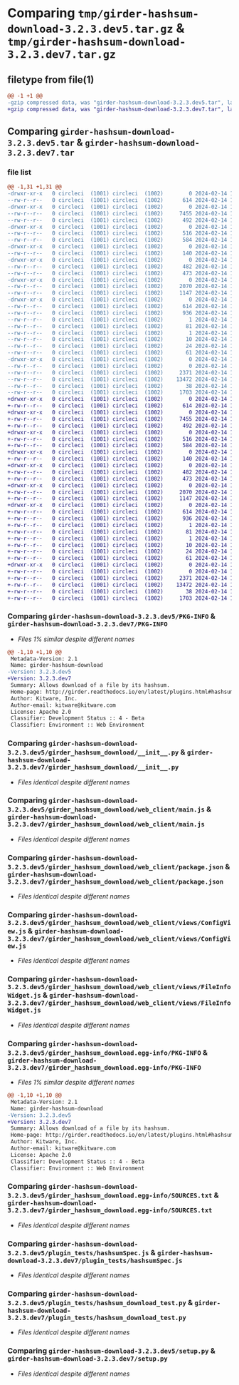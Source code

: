 # Comparing `tmp/girder-hashsum-download-3.2.3.dev5.tar.gz` & `tmp/girder-hashsum-download-3.2.3.dev7.tar.gz`

## filetype from file(1)

```diff
@@ -1 +1 @@
-gzip compressed data, was "girder-hashsum-download-3.2.3.dev5.tar", last modified: Wed Feb 14 15:49:11 2024, max compression
+gzip compressed data, was "girder-hashsum-download-3.2.3.dev7.tar", last modified: Wed Feb 14 18:47:34 2024, max compression
```

## Comparing `girder-hashsum-download-3.2.3.dev5.tar` & `girder-hashsum-download-3.2.3.dev7.tar`

### file list

```diff
@@ -1,31 +1,31 @@
-drwxr-xr-x   0 circleci  (1001) circleci  (1002)        0 2024-02-14 15:49:11.207119 girder-hashsum-download-3.2.3.dev5/
--rw-r--r--   0 circleci  (1001) circleci  (1002)      614 2024-02-14 15:49:11.207119 girder-hashsum-download-3.2.3.dev5/PKG-INFO
-drwxr-xr-x   0 circleci  (1001) circleci  (1002)        0 2024-02-14 15:49:11.203119 girder-hashsum-download-3.2.3.dev5/girder_hashsum_download/
--rw-r--r--   0 circleci  (1001) circleci  (1002)     7455 2024-02-14 15:48:26.000000 girder-hashsum-download-3.2.3.dev5/girder_hashsum_download/__init__.py
--rw-r--r--   0 circleci  (1001) circleci  (1002)      492 2024-02-14 15:48:26.000000 girder-hashsum-download-3.2.3.dev5/girder_hashsum_download/settings.py
-drwxr-xr-x   0 circleci  (1001) circleci  (1002)        0 2024-02-14 15:49:11.207119 girder-hashsum-download-3.2.3.dev5/girder_hashsum_download/web_client/
--rw-r--r--   0 circleci  (1001) circleci  (1002)      516 2024-02-14 15:48:26.000000 girder-hashsum-download-3.2.3.dev5/girder_hashsum_download/web_client/main.js
--rw-r--r--   0 circleci  (1001) circleci  (1002)      584 2024-02-14 15:48:26.000000 girder-hashsum-download-3.2.3.dev5/girder_hashsum_download/web_client/package.json
-drwxr-xr-x   0 circleci  (1001) circleci  (1002)        0 2024-02-14 15:49:11.207119 girder-hashsum-download-3.2.3.dev5/girder_hashsum_download/web_client/stylesheets/
--rw-r--r--   0 circleci  (1001) circleci  (1002)      140 2024-02-14 15:48:26.000000 girder-hashsum-download-3.2.3.dev5/girder_hashsum_download/web_client/stylesheets/hashsumDownloadFileInfoWidget.styl
-drwxr-xr-x   0 circleci  (1001) circleci  (1002)        0 2024-02-14 15:49:11.207119 girder-hashsum-download-3.2.3.dev5/girder_hashsum_download/web_client/templates/
--rw-r--r--   0 circleci  (1001) circleci  (1002)      482 2024-02-14 15:48:26.000000 girder-hashsum-download-3.2.3.dev5/girder_hashsum_download/web_client/templates/config.pug
--rw-r--r--   0 circleci  (1001) circleci  (1002)      473 2024-02-14 15:48:26.000000 girder-hashsum-download-3.2.3.dev5/girder_hashsum_download/web_client/templates/hashsumDownloadFileInfoWidget.pug
-drwxr-xr-x   0 circleci  (1001) circleci  (1002)        0 2024-02-14 15:49:11.207119 girder-hashsum-download-3.2.3.dev5/girder_hashsum_download/web_client/views/
--rw-r--r--   0 circleci  (1001) circleci  (1002)     2070 2024-02-14 15:48:26.000000 girder-hashsum-download-3.2.3.dev5/girder_hashsum_download/web_client/views/ConfigView.js
--rw-r--r--   0 circleci  (1001) circleci  (1002)     1147 2024-02-14 15:48:26.000000 girder-hashsum-download-3.2.3.dev5/girder_hashsum_download/web_client/views/FileInfoWidget.js
-drwxr-xr-x   0 circleci  (1001) circleci  (1002)        0 2024-02-14 15:49:11.207119 girder-hashsum-download-3.2.3.dev5/girder_hashsum_download.egg-info/
--rw-r--r--   0 circleci  (1001) circleci  (1002)      614 2024-02-14 15:49:11.000000 girder-hashsum-download-3.2.3.dev5/girder_hashsum_download.egg-info/PKG-INFO
--rw-r--r--   0 circleci  (1001) circleci  (1002)      936 2024-02-14 15:49:11.000000 girder-hashsum-download-3.2.3.dev5/girder_hashsum_download.egg-info/SOURCES.txt
--rw-r--r--   0 circleci  (1001) circleci  (1002)        1 2024-02-14 15:49:11.000000 girder-hashsum-download-3.2.3.dev5/girder_hashsum_download.egg-info/dependency_links.txt
--rw-r--r--   0 circleci  (1001) circleci  (1002)       81 2024-02-14 15:49:11.000000 girder-hashsum-download-3.2.3.dev5/girder_hashsum_download.egg-info/entry_points.txt
--rw-r--r--   0 circleci  (1001) circleci  (1002)        1 2024-02-14 15:49:11.000000 girder-hashsum-download-3.2.3.dev5/girder_hashsum_download.egg-info/not-zip-safe
--rw-r--r--   0 circleci  (1001) circleci  (1002)       10 2024-02-14 15:49:11.000000 girder-hashsum-download-3.2.3.dev5/girder_hashsum_download.egg-info/requires.txt
--rw-r--r--   0 circleci  (1001) circleci  (1002)       24 2024-02-14 15:49:11.000000 girder-hashsum-download-3.2.3.dev5/girder_hashsum_download.egg-info/top_level.txt
--rw-r--r--   0 circleci  (1001) circleci  (1002)       61 2024-02-14 15:48:26.000000 girder-hashsum-download-3.2.3.dev5/plugin.cmake
-drwxr-xr-x   0 circleci  (1001) circleci  (1002)        0 2024-02-14 15:49:11.207119 girder-hashsum-download-3.2.3.dev5/plugin_tests/
--rw-r--r--   0 circleci  (1001) circleci  (1002)        0 2024-02-14 15:48:26.000000 girder-hashsum-download-3.2.3.dev5/plugin_tests/__init__.py
--rw-r--r--   0 circleci  (1001) circleci  (1002)     2371 2024-02-14 15:48:27.000000 girder-hashsum-download-3.2.3.dev5/plugin_tests/hashsumSpec.js
--rw-r--r--   0 circleci  (1001) circleci  (1002)    13472 2024-02-14 15:48:27.000000 girder-hashsum-download-3.2.3.dev5/plugin_tests/hashsum_download_test.py
--rw-r--r--   0 circleci  (1001) circleci  (1002)       38 2024-02-14 15:49:11.207119 girder-hashsum-download-3.2.3.dev5/setup.cfg
--rw-r--r--   0 circleci  (1001) circleci  (1002)     1703 2024-02-14 15:48:27.000000 girder-hashsum-download-3.2.3.dev5/setup.py
+drwxr-xr-x   0 circleci  (1001) circleci  (1002)        0 2024-02-14 18:47:34.797309 girder-hashsum-download-3.2.3.dev7/
+-rw-r--r--   0 circleci  (1001) circleci  (1002)      614 2024-02-14 18:47:34.797309 girder-hashsum-download-3.2.3.dev7/PKG-INFO
+drwxr-xr-x   0 circleci  (1001) circleci  (1002)        0 2024-02-14 18:47:34.793309 girder-hashsum-download-3.2.3.dev7/girder_hashsum_download/
+-rw-r--r--   0 circleci  (1001) circleci  (1002)     7455 2024-02-14 18:46:47.000000 girder-hashsum-download-3.2.3.dev7/girder_hashsum_download/__init__.py
+-rw-r--r--   0 circleci  (1001) circleci  (1002)      492 2024-02-14 18:46:47.000000 girder-hashsum-download-3.2.3.dev7/girder_hashsum_download/settings.py
+drwxr-xr-x   0 circleci  (1001) circleci  (1002)        0 2024-02-14 18:47:34.793309 girder-hashsum-download-3.2.3.dev7/girder_hashsum_download/web_client/
+-rw-r--r--   0 circleci  (1001) circleci  (1002)      516 2024-02-14 18:46:47.000000 girder-hashsum-download-3.2.3.dev7/girder_hashsum_download/web_client/main.js
+-rw-r--r--   0 circleci  (1001) circleci  (1002)      584 2024-02-14 18:46:47.000000 girder-hashsum-download-3.2.3.dev7/girder_hashsum_download/web_client/package.json
+drwxr-xr-x   0 circleci  (1001) circleci  (1002)        0 2024-02-14 18:47:34.793309 girder-hashsum-download-3.2.3.dev7/girder_hashsum_download/web_client/stylesheets/
+-rw-r--r--   0 circleci  (1001) circleci  (1002)      140 2024-02-14 18:46:47.000000 girder-hashsum-download-3.2.3.dev7/girder_hashsum_download/web_client/stylesheets/hashsumDownloadFileInfoWidget.styl
+drwxr-xr-x   0 circleci  (1001) circleci  (1002)        0 2024-02-14 18:47:34.793309 girder-hashsum-download-3.2.3.dev7/girder_hashsum_download/web_client/templates/
+-rw-r--r--   0 circleci  (1001) circleci  (1002)      482 2024-02-14 18:46:47.000000 girder-hashsum-download-3.2.3.dev7/girder_hashsum_download/web_client/templates/config.pug
+-rw-r--r--   0 circleci  (1001) circleci  (1002)      473 2024-02-14 18:46:47.000000 girder-hashsum-download-3.2.3.dev7/girder_hashsum_download/web_client/templates/hashsumDownloadFileInfoWidget.pug
+drwxr-xr-x   0 circleci  (1001) circleci  (1002)        0 2024-02-14 18:47:34.793309 girder-hashsum-download-3.2.3.dev7/girder_hashsum_download/web_client/views/
+-rw-r--r--   0 circleci  (1001) circleci  (1002)     2070 2024-02-14 18:46:47.000000 girder-hashsum-download-3.2.3.dev7/girder_hashsum_download/web_client/views/ConfigView.js
+-rw-r--r--   0 circleci  (1001) circleci  (1002)     1147 2024-02-14 18:46:47.000000 girder-hashsum-download-3.2.3.dev7/girder_hashsum_download/web_client/views/FileInfoWidget.js
+drwxr-xr-x   0 circleci  (1001) circleci  (1002)        0 2024-02-14 18:47:34.797309 girder-hashsum-download-3.2.3.dev7/girder_hashsum_download.egg-info/
+-rw-r--r--   0 circleci  (1001) circleci  (1002)      614 2024-02-14 18:47:34.000000 girder-hashsum-download-3.2.3.dev7/girder_hashsum_download.egg-info/PKG-INFO
+-rw-r--r--   0 circleci  (1001) circleci  (1002)      936 2024-02-14 18:47:34.000000 girder-hashsum-download-3.2.3.dev7/girder_hashsum_download.egg-info/SOURCES.txt
+-rw-r--r--   0 circleci  (1001) circleci  (1002)        1 2024-02-14 18:47:34.000000 girder-hashsum-download-3.2.3.dev7/girder_hashsum_download.egg-info/dependency_links.txt
+-rw-r--r--   0 circleci  (1001) circleci  (1002)       81 2024-02-14 18:47:34.000000 girder-hashsum-download-3.2.3.dev7/girder_hashsum_download.egg-info/entry_points.txt
+-rw-r--r--   0 circleci  (1001) circleci  (1002)        1 2024-02-14 18:47:34.000000 girder-hashsum-download-3.2.3.dev7/girder_hashsum_download.egg-info/not-zip-safe
+-rw-r--r--   0 circleci  (1001) circleci  (1002)       10 2024-02-14 18:47:34.000000 girder-hashsum-download-3.2.3.dev7/girder_hashsum_download.egg-info/requires.txt
+-rw-r--r--   0 circleci  (1001) circleci  (1002)       24 2024-02-14 18:47:34.000000 girder-hashsum-download-3.2.3.dev7/girder_hashsum_download.egg-info/top_level.txt
+-rw-r--r--   0 circleci  (1001) circleci  (1002)       61 2024-02-14 18:46:47.000000 girder-hashsum-download-3.2.3.dev7/plugin.cmake
+drwxr-xr-x   0 circleci  (1001) circleci  (1002)        0 2024-02-14 18:47:34.797309 girder-hashsum-download-3.2.3.dev7/plugin_tests/
+-rw-r--r--   0 circleci  (1001) circleci  (1002)        0 2024-02-14 18:46:47.000000 girder-hashsum-download-3.2.3.dev7/plugin_tests/__init__.py
+-rw-r--r--   0 circleci  (1001) circleci  (1002)     2371 2024-02-14 18:46:47.000000 girder-hashsum-download-3.2.3.dev7/plugin_tests/hashsumSpec.js
+-rw-r--r--   0 circleci  (1001) circleci  (1002)    13472 2024-02-14 18:46:47.000000 girder-hashsum-download-3.2.3.dev7/plugin_tests/hashsum_download_test.py
+-rw-r--r--   0 circleci  (1001) circleci  (1002)       38 2024-02-14 18:47:34.797309 girder-hashsum-download-3.2.3.dev7/setup.cfg
+-rw-r--r--   0 circleci  (1001) circleci  (1002)     1703 2024-02-14 18:46:47.000000 girder-hashsum-download-3.2.3.dev7/setup.py
```

### Comparing `girder-hashsum-download-3.2.3.dev5/PKG-INFO` & `girder-hashsum-download-3.2.3.dev7/PKG-INFO`

 * *Files 1% similar despite different names*

```diff
@@ -1,10 +1,10 @@
 Metadata-Version: 2.1
 Name: girder-hashsum-download
-Version: 3.2.3.dev5
+Version: 3.2.3.dev7
 Summary: Allows download of a file by its hashsum.
 Home-page: http://girder.readthedocs.io/en/latest/plugins.html#hashsum-download
 Author: Kitware, Inc.
 Author-email: kitware@kitware.com
 License: Apache 2.0
 Classifier: Development Status :: 4 - Beta
 Classifier: Environment :: Web Environment
```

### Comparing `girder-hashsum-download-3.2.3.dev5/girder_hashsum_download/__init__.py` & `girder-hashsum-download-3.2.3.dev7/girder_hashsum_download/__init__.py`

 * *Files identical despite different names*

### Comparing `girder-hashsum-download-3.2.3.dev5/girder_hashsum_download/web_client/main.js` & `girder-hashsum-download-3.2.3.dev7/girder_hashsum_download/web_client/main.js`

 * *Files identical despite different names*

### Comparing `girder-hashsum-download-3.2.3.dev5/girder_hashsum_download/web_client/package.json` & `girder-hashsum-download-3.2.3.dev7/girder_hashsum_download/web_client/package.json`

 * *Files identical despite different names*

### Comparing `girder-hashsum-download-3.2.3.dev5/girder_hashsum_download/web_client/views/ConfigView.js` & `girder-hashsum-download-3.2.3.dev7/girder_hashsum_download/web_client/views/ConfigView.js`

 * *Files identical despite different names*

### Comparing `girder-hashsum-download-3.2.3.dev5/girder_hashsum_download/web_client/views/FileInfoWidget.js` & `girder-hashsum-download-3.2.3.dev7/girder_hashsum_download/web_client/views/FileInfoWidget.js`

 * *Files identical despite different names*

### Comparing `girder-hashsum-download-3.2.3.dev5/girder_hashsum_download.egg-info/PKG-INFO` & `girder-hashsum-download-3.2.3.dev7/girder_hashsum_download.egg-info/PKG-INFO`

 * *Files 1% similar despite different names*

```diff
@@ -1,10 +1,10 @@
 Metadata-Version: 2.1
 Name: girder-hashsum-download
-Version: 3.2.3.dev5
+Version: 3.2.3.dev7
 Summary: Allows download of a file by its hashsum.
 Home-page: http://girder.readthedocs.io/en/latest/plugins.html#hashsum-download
 Author: Kitware, Inc.
 Author-email: kitware@kitware.com
 License: Apache 2.0
 Classifier: Development Status :: 4 - Beta
 Classifier: Environment :: Web Environment
```

### Comparing `girder-hashsum-download-3.2.3.dev5/girder_hashsum_download.egg-info/SOURCES.txt` & `girder-hashsum-download-3.2.3.dev7/girder_hashsum_download.egg-info/SOURCES.txt`

 * *Files identical despite different names*

### Comparing `girder-hashsum-download-3.2.3.dev5/plugin_tests/hashsumSpec.js` & `girder-hashsum-download-3.2.3.dev7/plugin_tests/hashsumSpec.js`

 * *Files identical despite different names*

### Comparing `girder-hashsum-download-3.2.3.dev5/plugin_tests/hashsum_download_test.py` & `girder-hashsum-download-3.2.3.dev7/plugin_tests/hashsum_download_test.py`

 * *Files identical despite different names*

### Comparing `girder-hashsum-download-3.2.3.dev5/setup.py` & `girder-hashsum-download-3.2.3.dev7/setup.py`

 * *Files identical despite different names*

